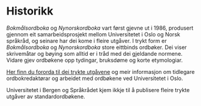 # Historikk
_Bokmålsordboka_ og _Nynorskordboka_ vart først gjevne ut i 1986, produsert gjennom eit samarbeidsprosjekt mellom Universitetet i Oslo og Norsk språkråd, og seinare har dei kome i fleire utgåver. I trykt form er _Bokmålsordboka_ og _Nynorskordboka_ store eittbinds ordbøker. Dei viser skrivemåtar og bøying som alltid er i tråd med dei gjeldande normene. Vidare gjev ordbøkene opp tydingar, bruksdøme og korte etymologiar.

[Her finn du fororda til dei trykte utgåvene](https://www.uib.no/sites/w3.uib.no/files/attachments/om_ordbokene_0.pdf) og meir informasjon om tidlegare ordbokredaktørar og arbeidet med ordbøkene ved Universitetet i Oslo.

Universitetet i Bergen og Språkrådet kjem ikkje til å publisere fleire trykte utgåver av standardordbøkene.